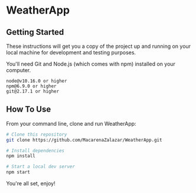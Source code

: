 # WeatherApp

## Getting Started
These instructions will get you a copy of the project up and running on your local machine for development and testing purposes.

You'll need Git and Node.js (which comes with npm) installed on your computer.
```
node@v10.16.0 or higher
npm@6.9.0 or higher
git@2.17.1 or higher
```


## How To Use 

From your command line, clone and run WeatherApp:

```bash
# Clone this repository
git clone https://github.com/MacarenaZalazar/WeatherApp.git

# Install dependencies
npm install

# Start a local dev server
npm start
```
You're all set, enjoy!